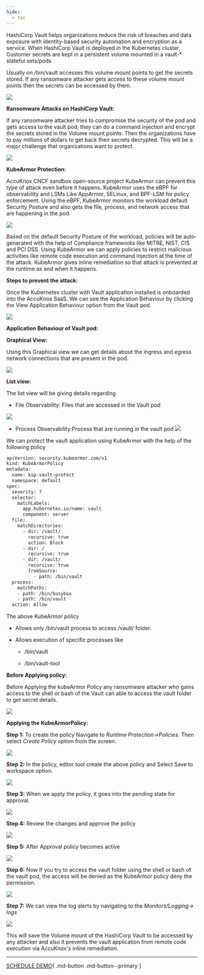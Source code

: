 ```yaml
---
hide:
  - toc
---
```


HashiCorp Vault helps organizations reduce the risk of breaches and data exposure with identity-based security automation and encryption as a service. When HashiCorp Vault is deployed in the Kubernetes cluster, Customer secrets are kept in a persistent volume mounted in a vault-* stateful sets/pods

Usually on /bin/vault accesses this volume mount points to get the secrets stored. If any ransomware attacker gets access to these volume mount points then the secrets can be accessed by them. 

![](images/vault-1.png)


**Ransomware Attacks on HashiCorp Vault:** 

If any ransomware attacker tries to compromise the security of the pod and gets access to the vault pod, they can do a command injection and encrypt the secrets stored in the Volume mount points. Then the organizations have to pay millions of dollars to get back their secrets decrypted. This will be a major challenge that organizations want to protect. 

![](images/vault-2.png)


**KubeArmor Protection:** 

AccuKnox CNCF sandbox open-source project KubeArmor can prevent this type of attack even before it happens. KubeArmor uses the eBPF for observability and LSMs Like AppArmor, SELinux, and BPF-LSM for policy enforcement. Using the eBPF, KubeArmor monitors the workload default Security Posture and also gets the file, process, and network access that are happening in the pod.

![](images/vault-3.png)


Based on the default Security Posture of the workload, policies will be auto-generated with the help of Compliance frameworks like MITRE, NIST, CIS and PCI DSS. Using KubeArmor we can apply policies to restrict malicious activities like remote code execution and command injection at the time of the attack. KubeArmor gives inline remediation so that attack is prevented at the runtime as and when it happens. 

**Steps to prevent the attack:** 

Once the Kubernetes cluster with Vault application installed is onboarded into the AccuKnox SaaS. We can see the Application Behaviour by clicking the View Application Behaviour option from the Vault pod.

![](images/vault-4.png)

**Application Behaviour of Vault pod:** 

**Graphical View:** 

Using this Graphical view we can get details about the ingress and egress network connections that are present in the pod. 

![](images/vault-5.png)

**List view:** 

The list view will be giving details regarding

+ File Observability: Files that are accessed in the Vault pod

![](images/vault-6.png)
    
+ Process Observability:Process that are running in the vault pod 
![](images/vault-7.png)

We can protect the vault application using KubeArmor with the help of the following policy

```sh 
apiVersion: security.kubearmor.com/v1
kind: KubeArmorPolicy
metadata:
  name: ksp-vault-protect
  namespace: default
spec:
  severity: 7
  selector:
    matchLabels:
      app.kubernetes.io/name: vault
      component: server
  file:
    matchDirectories:
      - dir: /vault/
        recursive: true
        action: Block
      - dir: /
        recursive: true
      - dir: /vault/
        recursive: true
        fromSource:
          - path: /bin/vault
  process:
    matchPaths:
    - path: /bin/busybox
    - path: /bin/vault
  action: Allow  
```

The above KubeArmor policy 

  + Allows only /bin/vault process to access /vault/ folder.

  + Allows execution of specific processes like
     + /bin/vault

     + /bin/vault-tool

**Before Applying policy:** 

Before Applying the kubeArmor Policy any ransomware attacker who gains access to the shell or bash of the Vault can able to access the vault folder to get secret details. 

![](images/vault-8.png)

**Applying the KubeArmorPolicy:** 

**Step 1:** To create the policy Navigate to *Runtime Protection->Policies*. Then select *Create Policy* option from the screen. 

![](images/vault-9.png)

**Step 2:** In the policy, editor tool create the above policy and Select Save to workspace option. 

![](images/vault-10.png)

**Step 3:** When we apply the policy, it goes into the pending state for approval. 

![](images/vault-11.png)

**Step 4:** Review the changes and approve the policy 

![](images/vault-12.png)


**Step 5:** After Approval policy becomes active 

![](images/vault-13.png)

**Step 6:** Now if you try to access the vault folder using the shell or bash of the vault pod, the access will be denied as the KubeArmor policy deny the permission. 

![](images/vault-14.png)

**Step 7:** We can view the log alerts by navigating to the *Monitors/Logging-> logs*

![](images/vault-15.png)


This will save the Volume mount of the HashiCorp Vault to be accessed by any attacker and also it prevents the vault application from remote code execution via AccuKnox's inline remediation.

- - - 
[SCHEDULE DEMO](https://www.accuknox.com/contact-us){ .md-button .md-button--primary }
